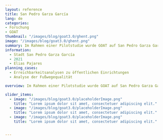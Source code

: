 ```yaml
---
layout: reference
title: San Pedro Garza García
lang: de
categories:
- Forschung
- GOAT
thumbnail: "/images/blog/goat3.0/ghent.png"
image: "/images/blog/goat3.0/ghent.png"
summary: Im Rahmen einer Pilotstudie wurde GOAT auf San Pedro Garza García in Mexiko übertragen und trug zum städtischen Fußverkehrs-Masterplan bei.
information:
  - Stadt San Pedro Garza García
  - 2021
  - Elias Pajares
planning_cases:
  - Erreichbarkeitsanalysen zu öffentlichen Einrichtungen
  - Analyse der Fußwegequalität

overview: Im Rahmen einer Pilotstudie wurde GOAT auf San Pedro Garza García in Mexiko übertragen. Hierbei wurden innovative Datenfusionsstrategien entwickelt, die einen Einsatz von GOAT selbst in Regionen mit geringer OSM-Datenverfügbarkeit ermöglichen. GOAT wurde u.a. für Erreichbarkeitsanalysen zu Kindergärten, Schulen und weiteren öffentlichen Einrichtungen eingesetzt und trug zum städtischen Fußverkehrs-Masterplan bei.

slider_items:
  - image: "/images/blog/goat3.0/placeholderImage.png"
    title: "Lorem ipsum dolor sit amet, consectetuer adipiscing elit."
  - image: "/images/blog/goat3.0/placeholderImage.png"
    title: "Lorem ipsum dolor sit amet, consectetuer adipiscing elit."
  - image: "/images/blog/goat3.0/placeholderImage.png"
    title: "Lorem ipsum dolor sit amet, consectetuer adipiscing elit."


---
```


